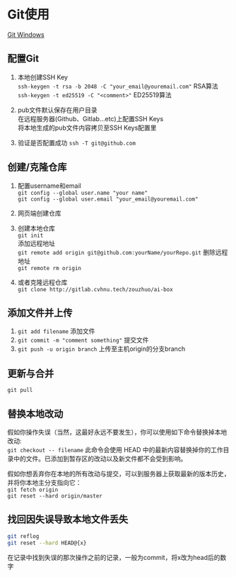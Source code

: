 # Git使用

[Git Windows](http://msysgit.github.io/)

## 配置Git
1. 本地创建SSH Key\
`ssh-keygen -t rsa -b 2048 -C "your_email@youremail.com"` RSA算法\
`ssh-keygen -t ed25519 -C "<comment>"` ED25519算法

2. pub文件默认保存在用户目录\
在远程服务器(Github、Gitlab...etc)上配置SSH Keys\
将本地生成的pub文件内容拷贝至SSH Keys配置里

3. 验证是否配置成功
`ssh -T git@github.com` 

## 创建/克隆仓库
1. 配置username和email\
`git config --global user.name "your name"`\
`git config --global user.email "your_email@youremail.com"`

2. 网页端创建仓库
   
3. 创建本地仓库\
   `git init`\
   添加远程地址\
   `git remote add origin git@github.com:yourName/yourRepo.git`
   删除远程地址\
   `git remote rm origin`
4. 或者克隆远程仓库\
   `git clone http://gitlab.cvhnu.tech/zouzhuo/ai-box`

## 添加文件并上传
1. `git add filename`  添加文件
2. `git commit -m "comment something"` 提交文件
3. `git push -u origin branch` 上传至主机origin的分支branch

## 更新与合并
`git pull`

## 替换本地改动
假如你操作失误（当然，这最好永远不要发生），你可以使用如下命令替换掉本地改动:\
`git checkout -- filename`
此命令会使用 HEAD 中的最新内容替换掉你的工作目录中的文件。已添加到暂存区的改动以及新文件都不会受到影响。

假如你想丢弃你在本地的所有改动与提交，可以到服务器上获取最新的版本历史，并将你本地主分支指向它：\
`git fetch origin`\
`git reset --hard origin/master`

## 找回因失误导致本地文件丢失

```bash
git reflog
git reset --hard HEAD@{x}
```

在记录中找到失误的那次操作之前的记录，一般为commit，将x改为head后的数字